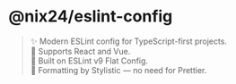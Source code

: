 # @nix24/eslint-config

> ✨ Modern ESLint config for TypeScript-first projects.  
> 🧠 Supports React and Vue.  
> 🚀 Built on ESLint v9 Flat Config.  
> 🎨 Formatting by Stylistic — no need for Prettier.